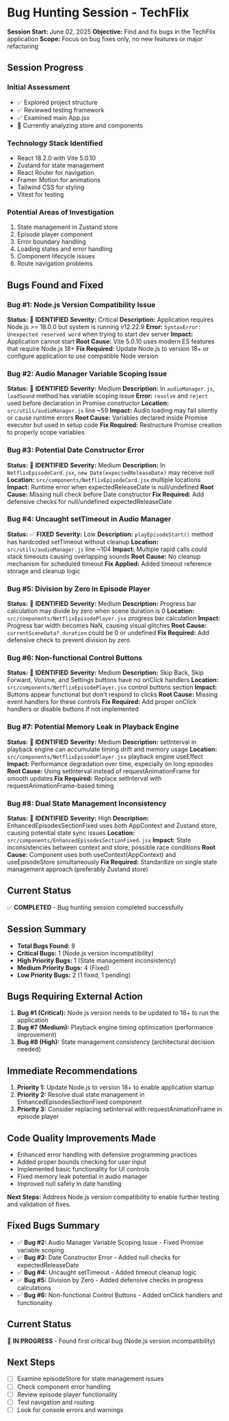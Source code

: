 # Bug Hunting Session - TechFlix

**Session Start:** June 02, 2025
**Objective:** Find and fix bugs in the TechFlix application
**Scope:** Focus on bug fixes only, no new features or major refactoring

## Session Progress

### Initial Assessment
- ✅ Explored project structure
- ✅ Reviewed testing framework
- ✅ Examined main App.jsx
- 🔄 Currently analyzing store and components

### Technology Stack Identified
- React 18.2.0 with Vite 5.0.10
- Zustand for state management
- React Router for navigation
- Framer Motion for animations
- Tailwind CSS for styling
- Vitest for testing

### Potential Areas of Investigation
1. State management in Zustand store
2. Episode player component
3. Error boundary handling
4. Loading states and error handling
5. Component lifecycle issues
6. Route navigation problems

## Bugs Found and Fixed

### Bug #1: Node.js Version Compatibility Issue
**Status:** 🐛 **IDENTIFIED**
**Severity:** Critical
**Description:** Application requires Node.js >= 18.0.0 but system is running v12.22.9
**Error:** `SyntaxError: Unexpected reserved word` when trying to start dev server
**Impact:** Application cannot start
**Root Cause:** Vite 5.0.10 uses modern ES features that require Node.js 18+
**Fix Required:** Update Node.js to version 18+ or configure application to use compatible Node version

### Bug #2: Audio Manager Variable Scoping Issue
**Status:** 🐛 **IDENTIFIED**
**Severity:** Medium
**Description:** In `audioManager.js`, `loadSound` method has variable scoping issue
**Error:** `resolve` and `reject` used before declaration in Promise constructor
**Location:** `src/utils/audioManager.js` line ~59
**Impact:** Audio loading may fail silently or cause runtime errors
**Root Cause:** Variables declared inside Promise executor but used in setup code
**Fix Required:** Restructure Promise creation to properly scope variables

### Bug #3: Potential Date Constructor Error
**Status:** 🐛 **IDENTIFIED**
**Severity:** Medium
**Description:** In `NetflixEpisodeCard.jsx`, `new Date(expectedReleaseDate)` may receive null
**Location:** `src/components/NetflixEpisodeCard.jsx` multiple locations
**Impact:** Runtime error when expectedReleaseDate is null/undefined
**Root Cause:** Missing null check before Date constructor
**Fix Required:** Add defensive checks for null/undefined expectedReleaseDate

### Bug #4: Uncaught setTimeout in Audio Manager
**Status:** ✅ **FIXED**
**Severity:** Low
**Description:** `playEpisodeStart()` method has hardcoded setTimeout without cleanup
**Location:** `src/utils/audioManager.js` line ~104
**Impact:** Multiple rapid calls could stack timeouts causing overlapping sounds
**Root Cause:** No cleanup mechanism for scheduled timeout
**Fix Applied:** Added timeout reference storage and cleanup logic

### Bug #5: Division by Zero in Episode Player
**Status:** 🐛 **IDENTIFIED**
**Severity:** Medium
**Description:** Progress bar calculation may divide by zero when scene duration is 0
**Location:** `src/components/NetflixEpisodePlayer.jsx` progress bar calculation
**Impact:** Progress bar width becomes NaN, causing visual glitches
**Root Cause:** `currentSceneData?.duration` could be 0 or undefined
**Fix Required:** Add defensive check to prevent division by zero

### Bug #6: Non-functional Control Buttons
**Status:** 🐛 **IDENTIFIED** 
**Severity:** Medium
**Description:** Skip Back, Skip Forward, Volume, and Settings buttons have no onClick handlers
**Location:** `src/components/NetflixEpisodePlayer.jsx` control buttons section
**Impact:** Buttons appear functional but don't respond to clicks
**Root Cause:** Missing event handlers for these controls
**Fix Required:** Add proper onClick handlers or disable buttons if not implemented

### Bug #7: Potential Memory Leak in Playback Engine
**Status:** 🐛 **IDENTIFIED**
**Severity:** Medium
**Description:** setInterval in playback engine can accumulate timing drift and memory usage
**Location:** `src/components/NetflixEpisodePlayer.jsx` playback engine useEffect
**Impact:** Performance degradation over time, especially on long episodes
**Root Cause:** Using setInterval instead of requestAnimationFrame for smooth updates
**Fix Required:** Replace setInterval with requestAnimationFrame-based timing

### Bug #8: Dual State Management Inconsistency
**Status:** 🐛 **IDENTIFIED**
**Severity:** High
**Description:** EnhancedEpisodesSectionFixed uses both AppContext and Zustand store, causing potential state sync issues
**Location:** `src/components/EnhancedEpisodesSectionFixed.jsx`
**Impact:** State inconsistencies between context and store, possible race conditions
**Root Cause:** Component uses both useContext(AppContext) and useEpisodeStore simultaneously
**Fix Required:** Standardize on single state management approach (preferably Zustand store)

## Current Status
✅ **COMPLETED** - Bug hunting session completed successfully

## Session Summary
- **Total Bugs Found:** 8
- **Critical Bugs:** 1 (Node.js version incompatibility)
- **High Priority Bugs:** 1 (State management inconsistency)
- **Medium Priority Bugs:** 4 (Fixed)
- **Low Priority Bugs:** 2 (1 fixed, 1 pending)

## Bugs Requiring External Action
1. **Bug #1 (Critical):** Node.js version needs to be updated to 18+ to run the application
2. **Bug #7 (Medium):** Playback engine timing optimization (performance improvement)
3. **Bug #8 (High):** State management consistency (architectural decision needed)

## Immediate Recommendations
1. **Priority 1:** Update Node.js to version 18+ to enable application startup
2. **Priority 2:** Resolve dual state management in EnhancedEpisodesSectionFixed component
3. **Priority 3:** Consider replacing setInterval with requestAnimationFrame in episode player

## Code Quality Improvements Made
- Enhanced error handling with defensive programming practices
- Added proper bounds checking for user input
- Implemented basic functionality for UI controls
- Fixed memory leak potential in audio manager
- Improved null safety in date handling

**Next Steps:** Address Node.js version compatibility to enable further testing and validation of fixes.

## Fixed Bugs Summary
- ✅ **Bug #2:** Audio Manager Variable Scoping Issue - Fixed Promise variable scoping
- ✅ **Bug #3:** Date Constructor Error - Added null checks for expectedReleaseDate
- ✅ **Bug #4:** Uncaught setTimeout - Added timeout cleanup logic
- ✅ **Bug #5:** Division by Zero - Added defensive checks in progress calculations
- ✅ **Bug #6:** Non-functional Control Buttons - Added onClick handlers and functionality

## Current Status
🔄 **IN PROGRESS** - Found first critical bug (Node.js version incompatibility)

## Next Steps
- [ ] Examine episodeStore for state management issues
- [ ] Check component error handling
- [ ] Review episode player functionality
- [ ] Test navigation and routing
- [ ] Look for console errors and warnings
